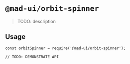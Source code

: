 # `@mad-ui/orbit-spinner`

> TODO: description

## Usage

```
const orbitSpinner = require('@mad-ui/orbit-spinner');

// TODO: DEMONSTRATE API
```
